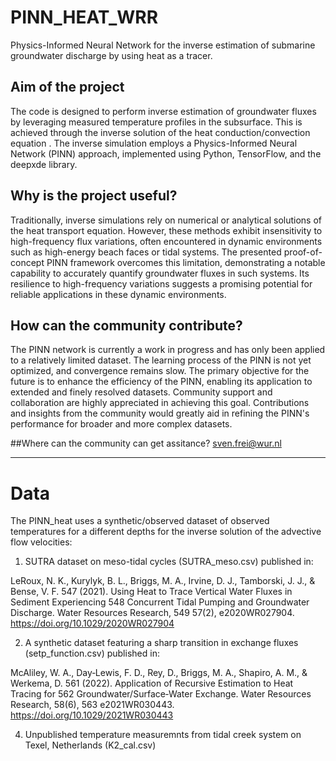 # PINN_HEAT_WRR
Physics-Informed Neural Network for the inverse estimation of submarine groundwater discharge by using heat as a tracer.

## Aim of the project
The code is designed to perform inverse estimation of groundwater fluxes by leveraging measured temperature profiles in the subsurface. This is achieved through the inverse solution of the heat conduction/convection equation . The inverse simulation employs a Physics-Informed Neural Network (PINN) approach, implemented using Python, TensorFlow, and the deepxde library.

## Why is the project useful?
Traditionally, inverse simulations rely on numerical or analytical solutions of the heat transport equation. However, these methods exhibit insensitivity to high-frequency flux variations, often encountered in dynamic environments such as high-energy beach faces or tidal systems. The presented proof-of-concept PINN framework overcomes this limitation, demonstrating a notable capability to accurately quantify groundwater fluxes in such systems. Its resilience to high-frequency variations suggests a promising potential for reliable applications in these dynamic environments.

## How can the community contribute?
The PINN network is currently a work in progress and has only been applied to a relatively limited dataset. The learning process of the PINN is not yet optimized, and convergence remains slow. The primary objective for the future is to enhance the efficiency of the PINN, enabling its application to extended and finely resolved datasets. Community support and collaboration are highly appreciated in achieving this goal. Contributions and insights from the community would greatly aid in refining the PINN's performance for broader and more complex datasets.

##Where can the community can get assitance?
sven.frei@wur.nl
***
# Data
The PINN_heat uses a synthetic/observed dataset of observed temperatures for a different depths for the inverse solution of the advective flow velocities:

1) SUTRA dataset on meso-tidal cycles (SUTRA_meso.csv) published in:

  LeRoux, N. K., Kurylyk, B. L., Briggs, M. A., Irvine, D. J., Tamborski, J. J., & Bense, V. F. 547 
  (2021). Using Heat to Trace Vertical Water Fluxes in Sediment Experiencing 548 
  Concurrent Tidal Pumping and Groundwater Discharge. Water Resources Research, 549 
  57(2), e2020WR027904. https://doi.org/10.1029/2020WR027904

2) A synthetic dataset featuring a sharp transition in exchange fluxes (setp_function.csv) published in:

  McAliley, W. A., Day‐Lewis, F. D., Rey, D., Briggs, M. A., Shapiro, A. M., & Werkema, D. 561 
  (2022). Application of Recursive Estimation to Heat Tracing for 562 
  Groundwater/Surface‐Water Exchange. Water Resources Research, 58(6), 563 
  e2021WR030443. https://doi.org/10.1029/2021WR030443 
   

4) Unpublished temperature measuremnts from tidal creek system on Texel, Netherlands (K2_cal.csv)
